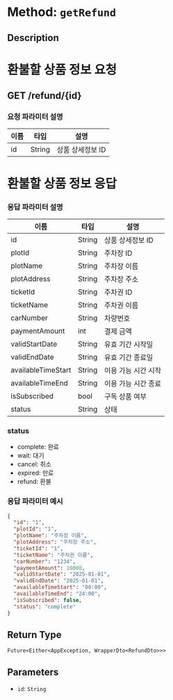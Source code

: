 # Method: `getRefund`

## Description

# 환불할 상품 정보 요청

 ## GET /refund/{id}

 ### 요청 파라미터 설명

 |이름|타입|설명|
 |-|-|-|
 |id|String|상품 상세정보 ID|

 # 환불할 상품 정보 응답

 ### 응답 파라미터 설명

 |이름|타입|설명|
 |-|-|-|
 |id|String|상품 상세정보 ID|
 |plotId|String|주차장 ID|
 |plotName|String|주차장 이름|
 |plotAddress|String|주차장 주소|
 |ticketId|String|주차권 ID|
 |ticketName|String|주차권 이름|
 |carNumber|String|차량번호|
 |paymentAmount|int|결제 금액|
 |validStartDate|String|유효 기간 시작일|
 |validEndDate|String|유효 기간 종료일|
 |availableTimeStart|String|이용 가능 시간 시작|
 |availableTimeEnd|String|이용 가능 시간 종료|
 |isSubscribed|bool|구독 상품 여부|
 |status|String|상태|

 ### status
 - complete: 완료
 - wait: 대기
 - cancel: 취소
 - expired: 만료
 - refund: 환불

 ### 응답 파라미터 예시

 ```json
 {
   "id": "1",
   "plotId": "1",
   "plotName": "주차장 이름",
   "plotAddress": "주차장 주소",
   "ticketId": "1",
   "ticketName": "주차권 이름",
   "carNumber": "1234",
   "paymentAmount": 10000,
   "validStartDate": "2025-01-01",
   "validEndDate": "2025-01-01",
   "availableTimeStart": "00:00",
   "availableTimeEnd": "24:00",
   "isSubscribed": false,
   "status": "complete"
 }
 ```

## Return Type
`Future<Either<AppException, WrapperDto<RefundDto>>>`

## Parameters

- `id`: `String`
